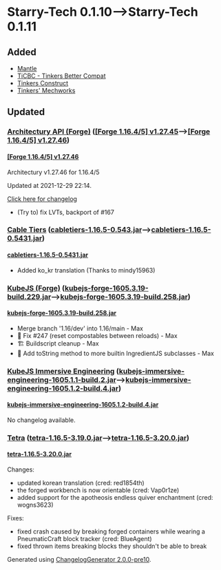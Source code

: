 # Starry-Tech 0.1.10⟶Starry-Tech 0.1.11

## Added

* [Mantle](https://www.curseforge.com/minecraft/mc-mods/mantle)
* [TiCBC - Tinkers Better Compat](https://www.curseforge.com/minecraft/mc-mods/ticbc)
* [Tinkers Construct](https://www.curseforge.com/minecraft/mc-mods/tinkers-construct)
* [Tinkers' Mechworks](https://www.curseforge.com/minecraft/mc-mods/tinkers-mechworks)

## Updated

### [Architectury API (Forge)](https://www.curseforge.com/minecraft/mc-mods/architectury-forge) ([[Forge 1.16.4/5] v1.27.45](https://www.curseforge.com/minecraft/mc-mods/architectury-forge/files/3582026)⟶[[Forge 1.16.4/5] v1.27.46](https://www.curseforge.com/minecraft/mc-mods/architectury-forge/files/3584986))

#### [[Forge 1.16.4/5] v1.27.46](https://www.curseforge.com/minecraft/mc-mods/architectury-forge/files/3584986)

Architectury v1.27.46 for 1.16.4/5

Updated at 2021-12-29 22:14.

[Click here for changelog](https://www.github.com/architectury/architectury/commits/1.16)

* (Try to) fix LVTs, backport of #167

### [Cable Tiers](https://www.curseforge.com/minecraft/mc-mods/cable-tiers) ([cabletiers-1.16.5-0.543.jar](https://www.curseforge.com/minecraft/mc-mods/cable-tiers/files/3559399)⟶[cabletiers-1.16.5-0.5431.jar](https://www.curseforge.com/minecraft/mc-mods/cable-tiers/files/3585701))

#### [cabletiers-1.16.5-0.5431.jar](https://www.curseforge.com/minecraft/mc-mods/cable-tiers/files/3585701)

* Added ko_kr translation (Thanks to mindy15963)

### [KubeJS (Forge)](https://www.curseforge.com/minecraft/mc-mods/kubejs-forge) ([kubejs-forge-1605.3.19-build.229.jar](https://www.curseforge.com/minecraft/mc-mods/kubejs-forge/files/3552913)⟶[kubejs-forge-1605.3.19-build.258.jar](https://www.curseforge.com/minecraft/mc-mods/kubejs-forge/files/3584819))

#### [kubejs-forge-1605.3.19-build.258.jar](https://www.curseforge.com/minecraft/mc-mods/kubejs-forge/files/3584819)

* Merge branch '1.16/dev' into 1.16/main - Max
* 🐛 Fix #247 (reset compostables between reloads) - Max
* 🏗️ Buildscript cleanup - Max
* 📝 Add toString method to more builtin IngredientJS subclasses - Max

### [KubeJS Immersive Engineering](https://www.curseforge.com/minecraft/mc-mods/kubejs-immersive-engineering) ([kubejs-immersive-engineering-1605.1.1-build.2.jar](https://www.curseforge.com/minecraft/mc-mods/kubejs-immersive-engineering/files/3462644)⟶[kubejs-immersive-engineering-1605.1.2-build.4.jar](https://www.curseforge.com/minecraft/mc-mods/kubejs-immersive-engineering/files/3585094))

#### [kubejs-immersive-engineering-1605.1.2-build.4.jar](https://www.curseforge.com/minecraft/mc-mods/kubejs-immersive-engineering/files/3585094)

No changelog available.

### [Tetra](https://www.curseforge.com/minecraft/mc-mods/tetra) ([tetra-1.16.5-3.19.0.jar](https://www.curseforge.com/minecraft/mc-mods/tetra/files/3519471)⟶[tetra-1.16.5-3.20.0.jar](https://www.curseforge.com/minecraft/mc-mods/tetra/files/3585032))

#### [tetra-1.16.5-3.20.0.jar](https://www.curseforge.com/minecraft/mc-mods/tetra/files/3585032)

Changes:

* updated korean translation (cred: red1854th)
* the forged workbench is now orientable (cred: Vap0r1ze)
* added support for the apotheosis endless quiver enchantment (cred: wogns3623)

Fixes:

* fixed crash caused by breaking forged containers while wearing a PneumaticCraft block tracker (cred: BlueAgent)
* fixed thrown items breaking blocks they shouldn't be able to break

Generated using [ChangelogGenerator 2.0.0-pre10](https://github.com/TheRandomLabs/ChangelogGenerator).
